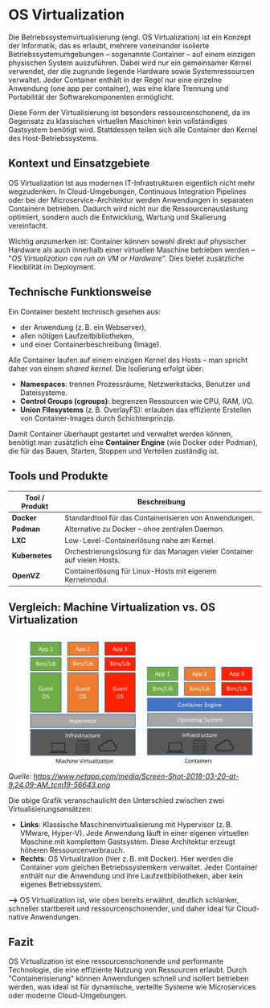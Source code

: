 
# OS Virtualization

Die Betriebssystemvirtualisierung (engl. OS Virtualization) ist ein Konzept der Informatik, das es erlaubt, mehrere voneinander isolierte Betriebssystemumgebungen – sogenannte Container – auf einem einzigen physischen System auszuführen. Dabei wird nur ein gemeinsamer Kernel verwendet, der die zugrunde liegende Hardware sowie Systemressourcen verwaltet. Jeder Container enthält in der Regel nur eine einzelne Anwendung (one app per container), was eine klare Trennung und Portabilität der Softwarekomponenten ermöglicht.

Diese Form der Virtualisierung ist besonders ressourcenschonend, da im Gegensatz zu klassischen virtuellen Maschinen kein vollständiges Gastsystem benötigt wird. Stattdessen teilen sich alle Container den Kernel des Host-Betriebssystems.

## Kontext und Einsatzgebiete

OS Virtualization ist aus modernen IT-Infrastrukturen eigentlich nicht mehr wegzudenken. In Cloud-Umgebungen, Continuous Integration Pipelines oder bei der Microservice-Architektur werden Anwendungen in separaten Containern betrieben. Dadurch wird nicht nur die Ressourcenauslastung optimiert, sondern auch die Entwicklung, Wartung und Skalierung vereinfacht.

Wichtig anzumerken ist: Container können sowohl direkt auf physischer Hardware als auch innerhalb einer virtuellen Maschine betrieben werden – "*OS Virtualization can run on VM or Hardware*". Dies bietet zusätzliche Flexibilität im Deployment.

## Technische Funktionsweise

Ein Container besteht technisch gesehen aus:
- der Anwendung (z. B. ein Webserver),
- allen nötigen Laufzeitbibliotheken,
- und einer Containerbeschreibung (Image).

Alle Container laufen auf einem einzigen Kernel des Hosts – man spricht daher von einem *shared kernel*. Die Isolierung erfolgt über:
- **Namespaces**: trennen Prozessräume, Netzwerkstacks, Benutzer und Dateisysteme.
- **Control Groups (cgroups)**: begrenzen Ressourcen wie CPU, RAM, I/O.
- **Union Filesystems** (z. B. OverlayFS): erlauben das effiziente Erstellen von Container-Images durch Schichtenprinzip.

Damit Container überhaupt gestartet und verwaltet werden können, benötigt man zusätzlich eine **Container Engine** (wie Docker oder Podman), die für das Bauen, Starten, Stoppen und Verteilen zuständig ist.

## Tools und Produkte

| Tool / Produkt | Beschreibung |
|----------------|--------------|
| **Docker** | Standardtool für das Containerisieren von Anwendungen. |
| **Podman** | Alternative zu Docker – ohne zentralen Daemon. |
| **LXC** | Low-Level-Containerlösung nahe am Kernel. |
| **Kubernetes** | Orchestrierungslösung für das Managen vieler Container auf vielen Hosts. |
| **OpenVZ** | Containerlösung für Linux-Hosts mit eigenem Kernelmodul. |

## Vergleich: Machine Virtualization vs. OS Virtualization

![Machine vs OS Virtualization](os_vs_machine_virtualization.jpeg)
*Quelle: https://www.netapp.com/media/Screen-Shot-2018-03-20-at-9.24.09-AM_tcm19-56643.png*

Die obige Grafik veranschaulicht den Unterschied zwischen zwei Virtualisierungsansätzen:

- **Links**: Klassische Maschinenvirtualisierung mit Hypervisor (z. B. VMware, Hyper-V). Jede Anwendung läuft in einer eigenen virtuellen Maschine mit komplettem Gastsystem. Diese Architektur erzeugt höheren Ressourcenverbrauch.
- **Rechts**: OS Virtualization (hier z. B. mit Docker). Hier werden die Container vom gleichen Betriebssystemkern verwaltet. Jeder Container enthält nur die Anwendung und ihre Laufzeitbibliotheken, aber kein eigenes Betriebssystem.

**-->** OS Virtualization ist, wie oben bereits erwähnt, deutlich schlanker, schneller startbereit und ressourcenschonender, und daher ideal für Cloud-native Anwendungen.

## Fazit

OS Virtualization ist eine ressourcenschonende und performante Technologie, die eine effiziente Nutzung von Ressourcen erlaubt. 
Durch "Containerisierung" können Anwendungen schnell und isoliert betrieben werden, was ideal ist für dynamische, verteilte Systeme wie Microservices oder moderne Cloud-Umgebungen.
